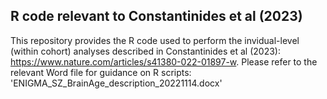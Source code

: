 ## R code relevant to Constantinides et al (2023)
This repository provides the R code used to perform the invidual-level (within cohort) analyses described in Constantinides et al (2023): 
https://www.nature.com/articles/s41380-022-01897-w.
Please refer to the relevant Word file for guidance on R scripts: 'ENIGMA_SZ_BrainAge_description_20221114.docx'
